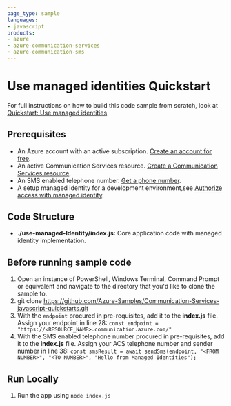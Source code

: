 ```yaml
---
page_type: sample
languages:
- javascript
products:
- azure
- azure-communication-services
- azure-communication-sms
---
```



# Use managed identities Quickstart

For full instructions on how to build this code sample from scratch, look at [Quickstart: Use managed identities](https://docs.microsoft.com/en-us/azure/communication-services/quickstarts/managed-identity?pivots=programming-language-javascript)

## Prerequisites

- An Azure account with an active subscription. [Create an account for free](https://azure.microsoft.com/free/?WT.mc_id=A261C142F). 
- An active Communication Services resource. [Create a Communication Services resource](https://docs.microsoft.com/azure/communication-services/quickstarts/create-communication-resource).
- An SMS enabled telephone number. [Get a phone number](https://docs.microsoft.com/azure/communication-services/quickstarts/telephony-sms/get-phone-number).
- A setup managed identity for a development environment,see [Authorize access with managed identity](https://docs.microsoft.com/en-us/azure/communication-services/quickstarts/managed-identity-from-cli).

## Code Structure

- **./use-managed-Identity/index.js:** Core application code with managed identity implementation.

## Before running sample code

1. Open an instance of PowerShell, Windows Terminal, Command Prompt or equivalent and navigate to the directory that you'd like to clone the sample to.
2. git clone https://github.com/Azure-Samples/Communication-Services-javascript-quickstarts.git
3. With the `endpoint` procured in pre-requisites, add it to the **index.js** file. Assign your endpoint in line 28:
   ```const endpoint = "https://<RESOURCE_NAME>.communication.azure.com/"```
4. With the SMS enabled telephone number procured in pre-requisites, add it to the **index.js** file. Assign your ACS telephone number and sender number in line 38:
   ```const smsResult = await sendSms(endpoint, "<FROM NUMBER>", "<TO NUMBER>", "Hello from Managed Identities");```

## Run Locally

1. Run the app using ```node index.js```
